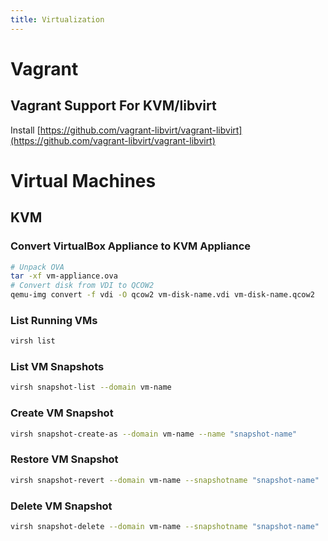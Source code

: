 ```yaml
---
title: Virtualization
---
```


# Vagrant

## Vagrant Support For KVM/libvirt

Install [https://github.com/vagrant-libvirt/vagrant-libvirt](https://github.com/vagrant-libvirt/vagrant-libvirt)

# Virtual Machines

## KVM

### Convert VirtualBox Appliance to KVM Appliance

~~~ bash
# Unpack OVA
tar -xf vm-appliance.ova
# Convert disk from VDI to QCOW2
qemu-img convert -f vdi -O qcow2 vm-disk-name.vdi vm-disk-name.qcow2
~~~

### List Running VMs

~~~ bash
virsh list
~~~

### List VM Snapshots

~~~ bash
virsh snapshot-list --domain vm-name
~~~

### Create VM Snapshot

~~~ bash
virsh snapshot-create-as --domain vm-name --name "snapshot-name"
~~~

### Restore VM Snapshot

~~~ bash
virsh snapshot-revert --domain vm-name --snapshotname "snapshot-name"
~~~

### Delete VM Snapshot

~~~ bash
virsh snapshot-delete --domain vm-name --snapshotname "snapshot-name"
~~~
